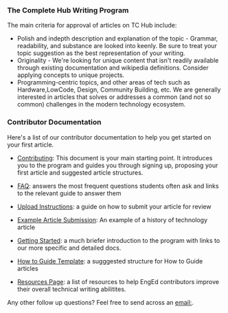 ### The Complete Hub Writing Program
The main criteria for approval of articles on TC Hub include:
- Polish and indepth description and explanation of the topic - Grammar, readability, and substance are looked into keenly. Be sure to treat your topic suggestion as the best representation of your writing.
- Originality - We're looking for unique content that isn't readily available through existing documentation and wikipedia definitions. Consider applying concepts to unique projects.
- Programming-centric topics, and other areas of tech such as Hardware,LowCode, Design, Community Building, etc. We are generally interested in articles that solves or addresses a common (and not so common) challenges in the modern technology ecosystem.

### Contributor Documentation

Here's a list of our contributor documentation to help you get started on your first article.

- [Contributing](https://github.com/section-engineering-education/engineering-education/blob/master/new_contributors/CONTRIBUTING.md): This document is your main starting point. It introduces you to the program and guides you through signing up, proposing your first article and suggested article structures.

- [FAQ](https://github.com/section-engineering-education/engineering-education/blob/master/new_contributors/FAQ.md): answers the most frequent questions students often ask and links to the relevant guide to answer them

- [Upload Instructions](https://github.com/section-engineering-education/engineering-education/blob/master/new_contributors/UPLOAD_INSTRUCTIONS.md): a guide on how to submit your article for review

- [Example Article Submission](https://github.com/section-engineering-education/engineering-education/blob/master/new_contributors/example_article_submission.md): An example of a history of technology article

- [Getting Started](https://github.com/section-engineering-education/engineering-education/blob/master/new_contributors/getting-started.md): a much briefer introduction to the program with links to our more specific and detailed docs.

- [How to Guide Template](https://github.com/section-engineering-education/engineering-education/blob/master/new_contributors/how-to-guide-template.md): a sugggested structure for How to Guide articles

- [Resources Page](https://github.com/section-engineering-education/engineering-education/blob/master/new_contributors/resources-page.md): a list of resources to help EngEd contributors improve their overall technical writing abilitites.

Any other follow up questions? Feel free to send across an [email:](admin@thecompletehub.tech).

